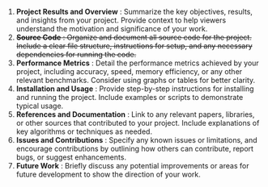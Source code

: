 1. **Project Results and Overview** : Summarize the key objectives, results, and insights from your project. Provide context to help viewers understand the motivation and significance of your work.
2. ~~**Source Code** : Organize and document all source code for the project. Include a clear file structure, instructions for setup, and any necessary dependencies for running the code.~~
3. **Performance Metrics** : Detail the performance metrics achieved by your project, including accuracy, speed, memory efficiency, or any other relevant benchmarks. Consider using graphs or tables for better clarity.
4. **Installation and Usage** : Provide step-by-step instructions for installing and running the project. Include examples or scripts to demonstrate typical usage.
5. **References and Documentation** : Link to any relevant papers, libraries, or other sources that contributed to your project. Include explanations of key algorithms or techniques as needed.
6. **Issues and Contributions** : Specify any known issues or limitations, and encourage contributions by outlining how others can contribute, report bugs, or suggest enhancements.
7. **Future Work** : Briefly discuss any potential improvements or areas for future development to show the direction of your work.
